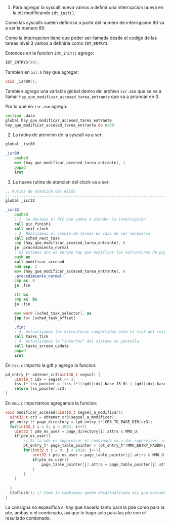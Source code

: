 1) Para agregar la syscall nueva vamos a definir una interrupcion nueva en la idt modificando `idt_init()`.

Como las syscalls suelen definirse a partir del numero de interrupcion 80 va a ser la numero 80.

Como la interrupcion tiene que poder ser llamada desde el codigo de las tareas nivel 3 vamos a definirla como `IDT_ENTRY3`.

Entonces en la funcion `idt_init()` agrego: 

```c
IDT_ENTRY3(80);
```

Tambien en `isr.h` hay que agregar: 

```h
void _isr80();
```

Tambien agrego una variable global dentro del archivo `isr.asm` que se va a llamar `hay_que_modificar_accesed_tarea_entrante` que va a arrancar en 0. 

Por lo que en `isr.asm` agrego: 

```asm
section .data
global hay_que_modificar_accesed_tarea_entrante  
hay_que_modificar_accesed_tarea_entrante db 0x00
```

2) La rutina de atencion de la syscall va a ser: 

```asm
global _isr80

_isr80:
    pushad 
    mov [hay_que_modificar_accesed_tarea_entrante], 1
    popad
    iret
```

3) La nueva rutina de atencion del clock va a ser: 

```asm
;; Rutina de atención del RELOJ
;; -------------------------------------------------------------------------- ;;
global _isr32

_isr32:
    pushad
    ; 1. Le decimos al PIC que vamos a atender la interrupción
    call pic_finish1
    call next_clock
    ; 2. Realizamos el cambio de tareas en caso de ser necesario
    call sched_next_task
    cmp [hay_que_modificar_accesed_tarea_entrante], 0
    je .procedimiento_normal
    ; Si estamos aca es porque hay que modificar las estructuras de paginacion de la tarea a ejecutar
    push ax
    call modificar_accesed
    add esp, 2
    mov [hay_que_modificar_accesed_tarea_entrante], 0
    .procedimiento_normal:
    cmp ax, 0
    je .fin

    str bx
    cmp ax, bx
    je .fin

    mov word [sched_task_selector], ax
    jmp far [sched_task_offset] 

    .fin:
    ; 3. Actualizamos las estructuras compartidas ante el tick del reloj
    call tasks_tick
    ; 4. Actualizamos la "interfaz" del sistema en pantalla
    call tasks_screen_update
    popad
    iret
```
En `tss.c` importo la gdt y agrego la funcion: 

```c
pd_entry_t* obtener_cr3(uint16_t segsel) {
    uint16_t idx = segsel >> 3;
    tss_t* tss_pointer = (tss_t*)((gdt[idx].base_15_0) | (gdt[idx].base_23_16 << 16) | (gdt[idx].base_31_24 << 24));
    return tss_pointer.cr3;
}
```

En `mmu.c` importamos agregamos la funcion: 

```c
void modificar_accesed(uint16_t segsel_a_modificar){
  uint32_t cr3 = obtener_cr3(segsel_a_modificar);
  pd_entry_t* page_directory = (pd_entry_t*)CR3_TO_PAGE_DIR(cr3);
  for(int32_t i = 0; i < 1024; i++){
    uint32_t pde_es_user = page_directory[i].attrs & MMU_U;
    if(pde_es_user){
        // Si la pde es supervisor el combinado va a dar supervisor, asi que no toco esas 
        pt_entry_t* page_table_pointer = (pt_entry_t*)MMU_ENTRY_PADDR(page_directory[i].pt);
        for(int32_t j = 0; j < 1024; j++){
            uint32_t pte_es_user = page_table_pointer[j].attrs & MMU_U;
            if(pte_es_user){
                page_table_pointer[j].attrs = page_table_pointer[j].attrs & 0xFDF;
            }
        }
    }
    
  }
  tlbflush(); // Como lo cambiamos quedo desactualizada asi que borramos lo viejo
}
```

La consigna no especifica si hay que hacerlo tanto para la pde como para la pte, ambas o el combinado, asi que lo hago solo para las pte con el resultado combinado.  

